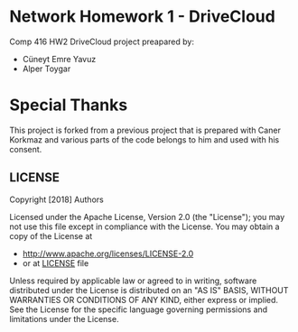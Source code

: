 # Network Homework 1 - DriveCloud

Comp 416 HW2 DriveCloud project preapared by: 
- Cüneyt Emre Yavuz
- Alper Toygar

# Special Thanks

This project is forked from a previous project that is prepared with Caner Korkmaz 
and various parts of the code belongs to him and used with his consent.

## LICENSE

 Copyright [2018] Authors

Licensed under the Apache License, Version 2.0 (the "License");
you may not use this file except in compliance with the License.
You may obtain a copy of the License at

- http://www.apache.org/licenses/LICENSE-2.0
- or at [LICENSE](./LICENSE) file

Unless required by applicable law or agreed to in writing, software
distributed under the License is distributed on an "AS IS" BASIS,
WITHOUT WARRANTIES OR CONDITIONS OF ANY KIND, either express or implied.
See the License for the specific language governing permissions and
limitations under the License.

